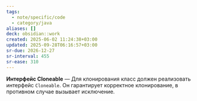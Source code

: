 ```yaml
---
tags:
  - note/specific/code
  - category/java
aliases: []
deck: obsidian::work
created: 2025-06-02 11:24:38+03:00
updated: 2025-09-28T06:16:57+03:00
sr-due: 2026-12-27
sr-interval: 455
sr-ease: 310
---
```


**Интерфейс Cloneable**
—
Для клонирования класс должен реализовать интерфейс `Cloneable`. Он гарантирует корректное клонирование, в противном случае вызывает исключение.
